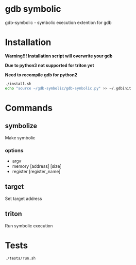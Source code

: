 # gdb symbolic

gdb-symbolic - symbolic execution extention for gdb

# Installation

**Warning!!! Installation script will overwrite your gdb**

**Due to python3 not supported for triton yet**

**Need to recompile gdb for python2**

```bash
./install.sh
echo "source ~/gdb-symbolic/gdb-symbolic.py" >> ~/.gdbinit
```

# Commands

## symbolize

Make symbolic

### options

- argv
- memory [address] [size]
- register [register_name]

## target

Set target address

## triton

Run symbolic execution

# Tests

```bash
./tests/run.sh
```
